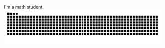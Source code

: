 I'm a math student.
![](https://raw.githubusercontent.com/pelicanhere/pelicanhere/refs/heads/output/github-contribution-grid-snake.svg)
